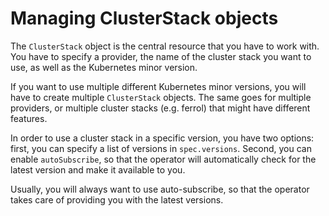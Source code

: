 # Managing ClusterStack objects

The `ClusterStack` object is the central resource that you have to work with. You have to specify a provider, the name of the cluster stack you want to use, as well as the Kubernetes minor version. 

If you want to use multiple different Kubernetes minor versions, you will have to create multiple `ClusterStack` objects. The same goes for multiple providers, or multiple cluster stacks (e.g. ferrol) that might have different features.

In order to use a cluster stack in a specific version, you have two options: first, you can specify a list of versions in `spec.versions`. Second, you can enable `autoSubscribe`, so that the operator will automatically check for the latest version and make it available to you. 

Usually, you will always want to use auto-subscribe, so that the operator takes care of providing you with the latest versions.
